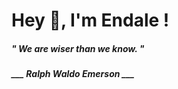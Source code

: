 <h1 title="head"> Hey 👋, I'm Endale !</h1>

**<h5><i>" We are wiser than we know. "</i></h5>**

*<b>___ Ralph Waldo Emerson ___</b>*
